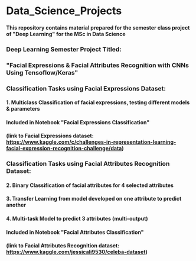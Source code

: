 # Data_Science_Projects
#### This repository contains material prepared for the semester class project of "Deep Learning" for the MSc in Data Science

### Deep Learning Semester Project Titled: 
### "Facial Expressions & Facial Attributes Recognition with CNNs Using Tensoflow/Keras"
###

### Classification Tasks using Facial Expressions Dataset:
#### 1. Multiclass Classification of facial expressions, testing different models & parameters
#### Included in Notebook "Facial Expressions Classification" 
#### (link to Facial Expressions dataset: https://www.kaggle.com/c/challenges-in-representation-learning-facial-expression-recognition-challenge/data)
###

### Classification Tasks using Facial Attributes Recognition Dataset:
#### 2. Binary Classification of facial attributes for 4 selected attributes 
#### 3. Transfer Learning from model developed on one attribute to predict another
#### 4. Multi-task Model to predict 3 attributes (multi-output)
#### Included in Notebook "Facial Attributes Classification"
#### (link to Facial Attributes Recognition dataset: https://www.kaggle.com/jessicali9530/celeba-dataset)
###



